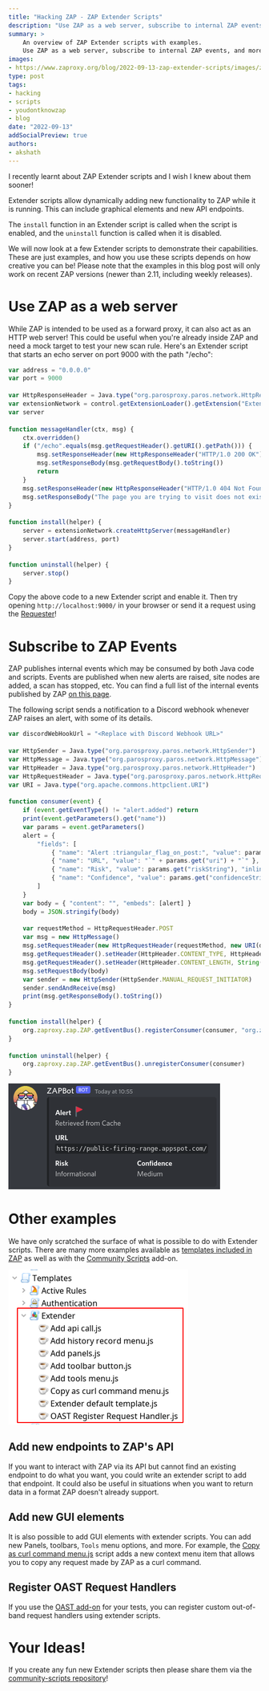 ```yaml
---
title: "Hacking ZAP - ZAP Extender Scripts"
description: "Use ZAP as a web server, subscribe to internal ZAP events, and more!"
summary: >
    An overview of ZAP Extender scripts with examples.
    Use ZAP as a web server, subscribe to internal ZAP events, and more!
images:
- https://www.zaproxy.org/blog/2022-09-13-zap-extender-scripts/images/zapbot-extender-script-social.png
type: post
tags:
- hacking
- scripts
- youdontknowzap
- blog
date: "2022-09-13"
addSocialPreview: true
authors:
- akshath
---
```



I recently learnt about ZAP Extender scripts and I wish I knew about them sooner!

Extender scripts allow dynamically adding new functionality to ZAP while it is running.
This can include graphical elements and new API endpoints.

The `install` function in an Extender script is called when the script is enabled, and the `uninstall` function is called when it is disabled.

We will now look at a few Extender scripts to demonstrate their capabilities.
These are just examples, and how you use these scripts depends on how creative you can be!
Please note that the examples in this blog post will only work on recent ZAP versions (newer than 2.11, including weekly releases).

# Use ZAP as a web server
While ZAP is intended to be used as a forward proxy, it can also act as an HTTP web server!
This could be useful when you're already inside ZAP and need a mock target to test your new scan rule.
Here's an Extender script that starts an echo server on port 9000 with the path "/echo":

```js
var address = "0.0.0.0"
var port = 9000

var HttpResponseHeader = Java.type("org.parosproxy.paros.network.HttpResponseHeader")
var extensionNetwork = control.getExtensionLoader().getExtension("ExtensionNetwork")
var server

function messageHandler(ctx, msg) {
    ctx.overridden()
    if ("/echo".equals(msg.getRequestHeader().getURI().getPath())) {
        msg.setResponseHeader(new HttpResponseHeader("HTTP/1.0 200 OK"))
        msg.setResponseBody(msg.getRequestBody().toString())
        return
    }
    msg.setResponseHeader(new HttpResponseHeader("HTTP/1.0 404 Not Found"))
    msg.setResponseBody("The page you are trying to visit does not exist :P.")
}

function install(helper) {
    server = extensionNetwork.createHttpServer(messageHandler)
    server.start(address, port)
}

function uninstall(helper) {
    server.stop()
}
```

Copy the above code to a new Extender script and enable it.
Then try opening `http://localhost:9000/` in your browser or send it a request using the [Requester](/blog/2022-05-10-the-requester-addon/)!


# Subscribe to ZAP Events
ZAP publishes internal events which may be consumed by both Java code and scripts.
Events are published when new alerts are raised, site nodes are added, a scan has stopped, etc.
You can find a full list of the internal events published by ZAP [on this page](/docs/internal-events/).

The following script sends a notification to a Discord webhook whenever ZAP raises an alert, with some of its details.

```js
var discordWebHookUrl = "<Replace with Discord Webhook URL>"

var HttpSender = Java.type("org.parosproxy.paros.network.HttpSender")
var HttpMessage = Java.type("org.parosproxy.paros.network.HttpMessage")
var HttpHeader = Java.type("org.parosproxy.paros.network.HttpHeader")
var HttpRequestHeader = Java.type("org.parosproxy.paros.network.HttpRequestHeader")
var URI = Java.type("org.apache.commons.httpclient.URI")

function consumer(event) {
    if (event.getEventType() != "alert.added") return
    print(event.getParameters().get("name"))
    var params = event.getParameters()
    alert = {
        "fields": [
            { "name": "Alert :triangular_flag_on_post:", "value": params.get("name") },
            { "name": "URL", "value": "`" + params.get("uri") + "`" },
            { "name": "Risk", "value": params.get("riskString"), "inline": true },
            { "name": "Confidence", "value": params.get("confidenceString"), "inline": true }
        ]
    }
    var body = { "content": "", "embeds": [alert] }
    body = JSON.stringify(body)

    var requestMethod = HttpRequestHeader.POST
    var msg = new HttpMessage()
    msg.setRequestHeader(new HttpRequestHeader(requestMethod, new URI(discordWebHookUrl, true), HttpHeader.HTTP11))
    msg.getRequestHeader().setHeader(HttpHeader.CONTENT_TYPE, HttpHeader.JSON_CONTENT_TYPE)
    msg.getRequestHeader().setHeader(HttpHeader.CONTENT_LENGTH, String(body.length))
    msg.setRequestBody(body)
    var sender = new HttpSender(HttpSender.MANUAL_REQUEST_INITIATOR)
    sender.sendAndReceive(msg)
    print(msg.getResponseBody().toString())
}

function install(helper) {
    org.zaproxy.zap.ZAP.getEventBus().registerConsumer(consumer, "org.zaproxy.zap.extension.alert.AlertEventPublisher")
}

function uninstall(helper) {
    org.zaproxy.zap.ZAP.getEventBus().unregisterConsumer(consumer)
}
```

![An example discord message from ZAPBot that contains an alert's name, URL, risk, and confidence.](images/discord-alert-message.png)


# Other examples
We have only scratched the surface of what is possible to do with Extender scripts.
There are many more examples available as [templates included in ZAP](https://github.com/zaproxy/zap-extensions/tree/main/addOns/scripts/src/main/zapHomeFiles/scripts/templates/extender) as well as with the [Community Scripts](https://github.com/zaproxy/community-scripts/tree/main/extender) add-on.

![Extender Script Templates](images/zap-extender-script-templates.png)

## Add new endpoints to ZAP's API
If you want to interact with ZAP via its API but cannot find an existing endpoint to do what you want, you could write an extender script to add that endpoint.
It could also be useful in situations when you want to return data in a format ZAP doesn't already support.

## Add new GUI elements
It is also possible to add GUI elements with extender scripts.
You can add new Panels, toolbars, `Tools` menu options, and more.
For example, the [Copy as curl command menu.js](https://github.com/zaproxy/zap-extensions/blob/2e11aaa68bf569c756cb0b97cb32db07b5d5ee52/addOns/scripts/src/main/zapHomeFiles/scripts/templates/extender/Copy%20as%20curl%20command%20menu.js) script adds a new context menu item that allows you to copy any request made by ZAP as a curl command.

## Register OAST Request Handlers
If you use the [OAST add-on](/blog/2021-08-23-oast-with-owasp-zap/) for your tests, you can register custom out-of-band request handlers using extender scripts.

# Your Ideas!
If you create any fun new Extender scripts then please share them via the [community-scripts repository](https://github.com/zaproxy/community-scripts)!
